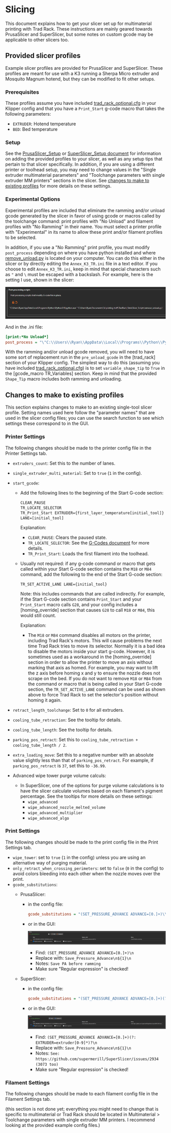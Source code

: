 # Slicing

This document explains how to get your slicer set up for multimaterial
printing with Trad Rack. These instructions are mainly geared towards
PrusaSlicer and SuperSlicer, but some notes on custom gcode may be
applicable to other slicers too.

## Provided slicer profiles

Example slicer profiles are provided for PrusaSlicer and SuperSlicer.
These profiles are meant for use with a K3 running a Sherpa Micro
extruder and Mosquito Magnum hotend, but they can be modified to fit
other setups.

### Prerequisites

These profiles assume you have included
[trad_rack_optional.cfg](/Klipper_Stuff/klipper_config/trad_rack_optional.cfg)
in your Klipper config and that you have a `Print_Start` g-code macro
that takes the following parameters:

- `EXTRUDER`: Hotend temperature
- `BED`: Bed temperature

### Setup

See the [PrusaSlicer_Setup](PrusaSlicer_Setup.md) or 
[SuperSlicer_Setup document](SuperSlicer_Setup.md) for information on
adding the provided profiles to your slicer, as well as any setup tips
that pertain to that slicer specifically. In addition, if you are
using a different printer or toolhead setup, you may need to change
values in the "Single extruder multimaterial parameters" and
"Toolchange parameters with single extruder MM printers" sections in
the slicer. See
[changes to make to existing profiles](#changes-to-make-to-existing-profiles)
for more details on these settings.

### Experimental Options

Experimental profiles are included that eliminate the ramming and/or
unload gcode generated by the slicer in favor of using gcode or macros
called by the toolchange command: print profiles with "No Unload" and
filament profiles with "No Ramming" in their name. You must
select a printer profile with "Experimental" in its name to allow
these print and/or filament profiles to be selected.

In addition, if you use a "No Ramming" print profile, you must modify
`post_process` depending on where you have python installed and where
[remove_unload.py](/Slicer_Scripts/remove_unload.py) is located on
your computer. You can do this either in the slicer or by directly
editing the `Annex_K3_TR.ini` file in a text editor. If you choose to
edit `Annex_K3_TR.ini`, keep in mind that special characters such as
`"` and `\` must be escaped with a backslash. For example, here is the
setting I use, shown in the slicer:

![Plater: select profiles](images/ps_post-processing.png?raw=true)

And in the .ini file:

```ini
[print:*No Unload*]
post_process = "\"C:\\Users\\Ryan\\AppData\\Local\\Programs\\Python\\Python310\\python.exe\" \"C:\\Users\\Ryan\\Documents\\3d printing stuff\\TradRack_Beta\\Slicer_Scripts\\remove_unload.py\""
```

With the ramming and/or unload gcode removed, you will need to have
some sort of replacement run in the `pre_unload_gcode` in the
[trad_rack] section of your Klipper config. The simplest way to do
this (assuming you have included
[trad_rack_optional.cfg](/Klipper_Stuff/klipper_config/trad_rack_optional.cfg))
is to set `variable_shape_tip` to `True` in the
[gcode_macro TR_Variables] section. Keep in mind that the provided `Shape_Tip`
macro includes both ramming and unloading.

## Changes to make to existing profiles

This section explains changes to make to an existing single-tool
slicer profile. Setting names used here follow the "parameter names"
that are used in the slicer config files; you can use the search
function to see which settings these correspond to in the GUI.

### Printer Settings

The following changes should be made to the printer config file in the
Printer Settings tab.

- `extruders_count`: Set this to the number of lanes.
- `single_extruder_multi_material`: Set to `true` (`1` in the config).
- `start_gcode`:
  - Add the following lines to the beginning of the Start G-code
    section:
    
    ```
    CLEAR_PAUSE
    TR_LOCATE_SELECTOR
    TR_Print_Start EXTRUDER={first_layer_temperature[initial_tool]} LANE=[initial_tool]
    ```
    
    Explanation:
    - `CLEAR_PAUSE`: Clears the paused state.
    - `TR_LOCATE_SELECTOR`: See the 
      [G-Codes document](/docs/klipper/G-Codes.md/#tr_locate_selector)
      for more details.
    - `TR_Print_Start`: Loads the first filament into the toolhead.
  - Usually not required: if any g-code command or macro that gets
    called within your Start G-code section contains the `M18` or
    `M84` command, add the following to the end of
    the Start G-code section:
    
    ```
    TR_SET_ACTIVE_LANE LANE={initial_tool}
    ```

    Note: this includes commands that are called indirectly. For
    example, if the Start G-code section contains `Print_Start` and
    your `Print_Start` macro calls `G28`, and your config includes a
    \[homing_override\] section that causes `G28` to call `M18` or
    `M84`, this would still count.

    Explanation:
    - The `M18` or `M84` command disables all motors on the printer,
      including Trad Rack's motors. This will cause problems the next
      time Trad Rack tries to move its selector. Normally it is a bad
      idea to disable the motors inside your start g-code. However,
      it is sometimes used as a workaround in the \[homing_override\]
      section in order to allow the printer to move an axis without
      marking that axis as homed. For example, you may want to lift
      the z axis before homing x and y to ensure the nozzle does not
      scrape on the bed. If you do not want to remove `M18` or `M84`
      from the command or macro that is being called in your Start
      G-code section, the `TR_SET_ACTIVE_LANE` command can be used as
      shown above to force Trad Rack to set the selector's position
      without homing it again.
      
 - `retract_length_toolchange`: Set to `0` for all extruders.
 - `cooling_tube_retraction`: See the tooltip for details.
 - `cooling_tube_length`: See the tooltip for details.
 - `parking_pos_retract`: Set this to 
   `cooling_tube_retraction + cooling_tube_length / 2`.
 - `extra_loading_move`: Set this to a negative number with an
   absolute value slightly less than that of `parking_pos_retract`.
   For example, if `parking_pos_retract` is `37`, set this to
   `-36.99`.
 - Advanced wipe tower purge volume calculs:
   - In SuperSlicer, one of the options for purge volume calculations
     is to have the slicer calculate volumes based on each filament's
     pigment percentage. See the tooltips for more details on these
     settings:
     - `wipe_advanced`
     - `wipe_advanced_nozzle_melted_volume`
     - `wipe_advanced_multiplier`
     - `wipe_advanced_algo`

### Print Settings

The following changes should be made to the print config file in the
Print Settings tab.

- `wipe_tower`: set to `true` (`1` in the config) unless you are using
  an alternative way of purging material.
- `only_retract_when_crossing_perimeters`: set to `false` (`0` in the
  config) to avoid colors bleeding into each other when the nozzle
  moves over the print.
- `gcode_substitutions`:
  - PrusaSlicer:
    - in the config file:

      ```ini
      gcode_substitutions = "(SET_PRESSURE_ADVANCE ADVANCE=[0.]+)\\n";"Save_Pressure_Advance\\n${1}\\n";r;"Save PA before ramming"
      ```

    - or in the GUI:
      
      ![PrusaSlicer gcode_substitutions](images/ps_gcode_substitutions.png?raw=true)

      - Find: `(SET_PRESSURE_ADVANCE ADVANCE=[0.]+)\n`
      - Replace with: `Save_Pressure_Advance\n${1}\n`
      - Notes: `Save PA before ramming`
      - Make sure "Regular expression" is checked!    

  - SuperSlicer:
    - in the config file:

      ```ini
      gcode_substitutions = "(SET_PRESSURE_ADVANCE ADVANCE=[0.]+)(?: EXTRUDER=extruder[0-9]*)?\\n";"Save_Pressure_Advance\\n${1}\\n";r;"See: https://github.com/supermerill/SuperSlicer/issues/2934 (3073 too)"
      ```

    - or in the GUI:

      ![SuperSlicer gcode_substitutions](images/ss_gcode_substitutions.png?raw=true)

      - Find: `(SET_PRESSURE_ADVANCE ADVANCE=[0.]+)(?: EXTRUDER=extruder[0-9]*)?\n`
      - Replace with: `Save_Pressure_Advance\n${1}\n`
      - Notes: `See: https://github.com/supermerill/SuperSlicer/issues/2934 (3073 too)`
      - Make sure "Regular expression" is checked!

### Filament Settings

The following changes should be made to each filament config file in
the Filament Settings tab.

(this section is not done yet; everything you might need to change
that is specific to multimaterial or Trad Rack should be located
in Multimaterial > Toolchange parameters with single extruder MM
printers. I recommend looking at the provided example config files.)
